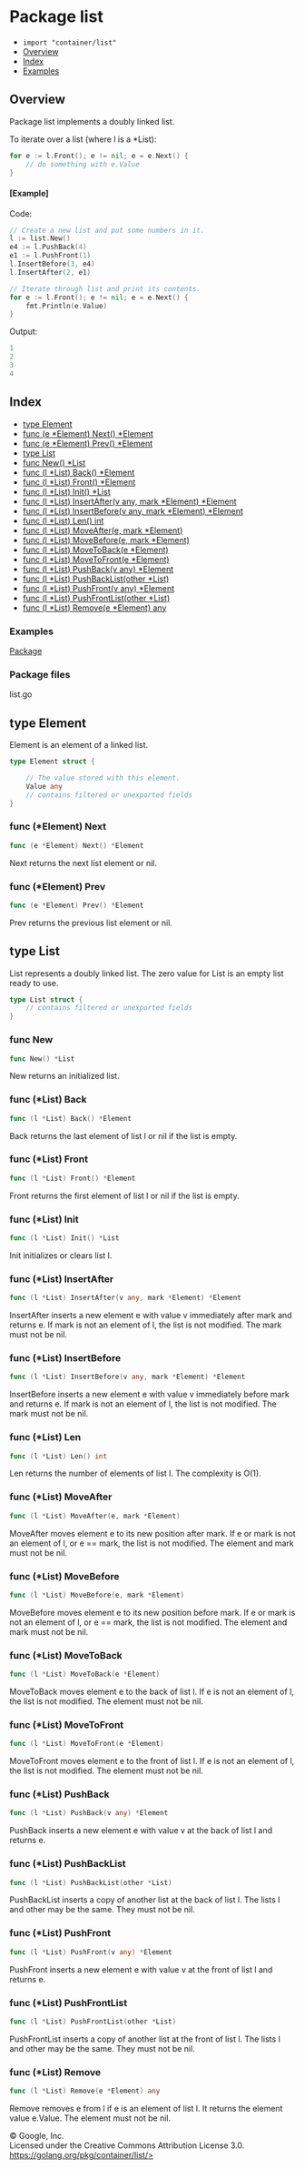 Package list
============

-   `import "container/list"`
-   [Overview](#pkg-overview)
-   [Index](#pkg-index)
-   [Examples](#pkg-examples)

Overview 
--------

Package list implements a doubly linked list.

To iterate over a list (where l is a \*List):

```go
for e := l.Front(); e != nil; e = e.Next() {
    // do something with e.Value
}
```

#### [Example]

Code:

```go
// Create a new list and put some numbers in it.
l := list.New()
e4 := l.PushBack(4)
e1 := l.PushFront(1)
l.InsertBefore(3, e4)
l.InsertAfter(2, e1)

// Iterate through list and print its contents.
for e := l.Front(); e != nil; e = e.Next() {
    fmt.Println(e.Value)
}
```

Output:

```go
1
2
3
4
```

Index 
-----

-   [type Element](#Element)
-   [func (e \*Element) Next() \*Element](#Element.Next)
-   [func (e \*Element) Prev() \*Element](#Element.Prev)
-   [type List](#List)
-   [func New() \*List](#New)
-   [func (l \*List) Back() \*Element](#List.Back)
-   [func (l \*List) Front() \*Element](#List.Front)
-   [func (l \*List) Init() \*List](#List.Init)
-   [func (l \*List) InsertAfter(v any, mark \*Element)
    \*Element](#List.InsertAfter)
-   [func (l \*List) InsertBefore(v any, mark \*Element)
    \*Element](#List.InsertBefore)
-   [func (l \*List) Len() int](#List.Len)
-   [func (l \*List) MoveAfter(e, mark \*Element)](#List.MoveAfter)
-   [func (l \*List) MoveBefore(e, mark \*Element)](#List.MoveBefore)
-   [func (l \*List) MoveToBack(e \*Element)](#List.MoveToBack)
-   [func (l \*List) MoveToFront(e \*Element)](#List.MoveToFront)
-   [func (l \*List) PushBack(v any) \*Element](#List.PushBack)
-   [func (l \*List) PushBackList(other \*List)](#List.PushBackList)
-   [func (l \*List) PushFront(v any) \*Element](#List.PushFront)
-   [func (l \*List) PushFrontList(other \*List)](#List.PushFrontList)
-   [func (l \*List) Remove(e \*Element) any](#List.Remove)

 
### Examples

[Package](#example_)


### Package files

list.go

type Element 
------------

Element is an element of a linked list.

```go
type Element struct {

    // The value stored with this element.
    Value any
    // contains filtered or unexported fields
}
```

### func (\*Element) Next 

```go
func (e *Element) Next() *Element
```

Next returns the next list element or nil.

### func (\*Element) Prev 

```go
func (e *Element) Prev() *Element
```

Prev returns the previous list element or nil.

type List 
---------

List represents a doubly linked list. The zero value for List is an
empty list ready to use.

```go
type List struct {
    // contains filtered or unexported fields
}
```

### func New 

```go
func New() *List
```

New returns an initialized list.

### func (\*List) Back 

```go
func (l *List) Back() *Element
```

Back returns the last element of list l or nil if the list is empty.

### func (\*List) Front 

```go
func (l *List) Front() *Element
```

Front returns the first element of list l or nil if the list is empty.

### func (\*List) Init 

```go
func (l *List) Init() *List
```

Init initializes or clears list l.

### func (\*List) InsertAfter 

```go
func (l *List) InsertAfter(v any, mark *Element) *Element
```

InsertAfter inserts a new element e with value v immediately after mark
and returns e. If mark is not an element of l, the list is not modified.
The mark must not be nil.

### func (\*List) InsertBefore 

```go
func (l *List) InsertBefore(v any, mark *Element) *Element
```

InsertBefore inserts a new element e with value v immediately before
mark and returns e. If mark is not an element of l, the list is not
modified. The mark must not be nil.

### func (\*List) Len 

```go
func (l *List) Len() int
```

Len returns the number of elements of list l. The complexity is O(1).

### func (\*List) MoveAfter 

```go
func (l *List) MoveAfter(e, mark *Element)
```

MoveAfter moves element e to its new position after mark. If e or mark
is not an element of l, or e == mark, the list is not modified. The
element and mark must not be nil.

### func (\*List) MoveBefore 

```go
func (l *List) MoveBefore(e, mark *Element)
```

MoveBefore moves element e to its new position before mark. If e or mark
is not an element of l, or e == mark, the list is not modified. The
element and mark must not be nil.

### func (\*List) MoveToBack 

```go
func (l *List) MoveToBack(e *Element)
```

MoveToBack moves element e to the back of list l. If e is not an element
of l, the list is not modified. The element must not be nil.

### func (\*List) MoveToFront 

```go
func (l *List) MoveToFront(e *Element)
```

MoveToFront moves element e to the front of list l. If e is not an
element of l, the list is not modified. The element must not be nil.

### func (\*List) PushBack 

```go
func (l *List) PushBack(v any) *Element
```

PushBack inserts a new element e with value v at the back of list l and
returns e.

### func (\*List) PushBackList 

```go
func (l *List) PushBackList(other *List)
```

PushBackList inserts a copy of another list at the back of list l. The
lists l and other may be the same. They must not be nil.

### func (\*List) PushFront 

```go
func (l *List) PushFront(v any) *Element
```

PushFront inserts a new element e with value v at the front of list l
and returns e.

### func (\*List) PushFrontList 

```go
func (l *List) PushFrontList(other *List)
```

PushFrontList inserts a copy of another list at the front of list l. The
lists l and other may be the same. They must not be nil.

### func (\*List) Remove 

```go
func (l *List) Remove(e *Element) any
```

Remove removes e from l if e is an element of list l. It returns the
element value e.Value. The element must not be nil.

 
© Google, Inc.\
Licensed under the Creative Commons Attribution License 3.0.\
https://golang.org/pkg/container/list/>

